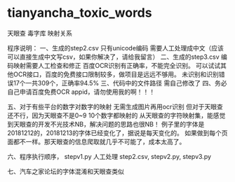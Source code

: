 # tianyancha_toxic_words

天眼查 毒字库 映射关系

程序说明：
一、生成的step2.csv 只有unicode编码 需要人工处理成中文（应该可以直接生成中文写csv，如果你解决了，请给我留言）
二、生成的step3.csv 编码映射需要人工检查和修正 百度OCR识别有正确率，不能完全识别。
    可以试试其他OCR接口，百度的免费接口限制较多，做项目是远远不够用。
    未识别和识别错误17个一共309个，正确率94.5%
三、代码中的文件路径 需自己修改了
四、务必自己申请百度免费OCR appid，请勿使用我的啊！！！

五、对于有些平台的数字对数字的映射 无需生成图片再用ocr识别
    但对于天眼查还不行，因为天眼查不是0~9 10个数字都映射的
    从天眼查的字符映射集，能感觉到天眼查的开发不光技术NB，解决问题的思路也很NB！
    例子里的字体是20181212的，20181213的字体已经变化了，据说是每天变化的。
    如果做到每个页面都不一样。那天眼查的信息爬取就几乎不可能了，成本太高了。

六、程序执行顺序， stepv1.py 人工处理 step2.csv, stepv2.py, stepv3.py 

七、汽车之家论坛的字体混淆和天眼查类似
